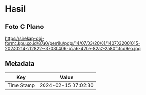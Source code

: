 # Hasil

## Foto C Plano

https://sirekap-obj-formc.kpu.go.id/87a0/pemilu/pdpr/14/07/03/20/01/1407032001015-20240214-212822--37030406-b2a6-420e-82a2-2a80fcfcd9eb.jpg


## Metadata

| Key        | Value               |
| ---------- | ------------------- |
| Time Stamp | 2024-02-15 07:02:30 |




